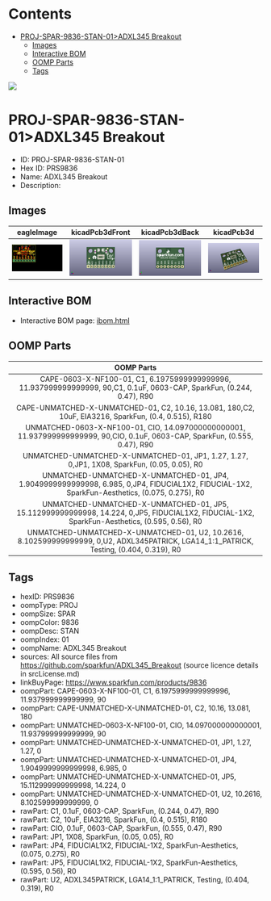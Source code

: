 



Contents
========

* [PROJ-SPAR-9836-STAN-01>ADXL345 Breakout](#proj-spar-9836-stan-01adxl345-breakout)
	* [Images](#images)
	* [Interactive BOM](#interactive-bom)
	* [OOMP Parts](#oomp-parts)
	* [Tags](#tags)
  
![][im]
# PROJ-SPAR-9836-STAN-01>ADXL345 Breakout

- ID: PROJ-SPAR-9836-STAN-01
- Hex ID: PRS9836
- Name: ADXL345 Breakout
- Description: 

## Images
  
  

|eagleImage|kicadPcb3dFront|kicadPcb3dBack|kicadPcb3d|
| :---: | :---: | :---: | :---: |
|[![eagleImage](eagleImage_140.png)](eagleImage_600.png)|[![kicadPcb3dFront](kicadPcb3dFront_140.png)](kicadPcb3dFront_600.png)|[![kicadPcb3dBack](kicadPcb3dBack_140.png)](kicadPcb3dBack_600.png)|[![kicadPcb3d](kicadPcb3d_140.png)](kicadPcb3d_600.png)|

## Interactive BOM

- Interactive BOM page: [ibom.html](kicad/bom/ibom.html)

## OOMP Parts
  

|OOMP Parts|
| :---: |
|CAPE-0603-X-NF100-01, C1, 6.1975999999999996, 11.937999999999999, 90,C1, 0.1uF, 0603-CAP, SparkFun, (0.244, 0.47), R90|
|CAPE-UNMATCHED-X-UNMATCHED-01, C2, 10.16, 13.081, 180,C2, 10uF, EIA3216, SparkFun, (0.4, 0.515), R180|
|UNMATCHED-0603-X-NF100-01, CIO, 14.097000000000001, 11.937999999999999, 90,CIO, 0.1uF, 0603-CAP, SparkFun, (0.555, 0.47), R90|
|UNMATCHED-UNMATCHED-X-UNMATCHED-01, JP1, 1.27, 1.27, 0,JP1, 1X08, SparkFun, (0.05, 0.05), R0|
|UNMATCHED-UNMATCHED-X-UNMATCHED-01, JP4, 1.9049999999999998, 6.985, 0,JP4, FIDUCIAL1X2, FIDUCIAL-1X2, SparkFun-Aesthetics, (0.075, 0.275), R0|
|UNMATCHED-UNMATCHED-X-UNMATCHED-01, JP5, 15.112999999999998, 14.224, 0,JP5, FIDUCIAL1X2, FIDUCIAL-1X2, SparkFun-Aesthetics, (0.595, 0.56), R0|
|UNMATCHED-UNMATCHED-X-UNMATCHED-01, U2, 10.2616, 8.102599999999999, 0,U2, ADXL345PATRICK, LGA14_1:1_PATRICK, Testing, (0.404, 0.319), R0|

## Tags

- hexID: PRS9836
- oompType: PROJ
- oompSize: SPAR
- oompColor: 9836
- oompDesc: STAN
- oompIndex: 01
- oompName: ADXL345 Breakout
- sources: All source files from https://github.com/sparkfun/ADXL345_Breakout (source licence details in srcLicense.md)
- linkBuyPage: https://www.sparkfun.com/products/9836
- oompPart: CAPE-0603-X-NF100-01, C1, 6.1975999999999996, 11.937999999999999, 90
- oompPart: CAPE-UNMATCHED-X-UNMATCHED-01, C2, 10.16, 13.081, 180
- oompPart: UNMATCHED-0603-X-NF100-01, CIO, 14.097000000000001, 11.937999999999999, 90
- oompPart: UNMATCHED-UNMATCHED-X-UNMATCHED-01, JP1, 1.27, 1.27, 0
- oompPart: UNMATCHED-UNMATCHED-X-UNMATCHED-01, JP4, 1.9049999999999998, 6.985, 0
- oompPart: UNMATCHED-UNMATCHED-X-UNMATCHED-01, JP5, 15.112999999999998, 14.224, 0
- oompPart: UNMATCHED-UNMATCHED-X-UNMATCHED-01, U2, 10.2616, 8.102599999999999, 0
- rawPart: C1, 0.1uF, 0603-CAP, SparkFun, (0.244, 0.47), R90
- rawPart: C2, 10uF, EIA3216, SparkFun, (0.4, 0.515), R180
- rawPart: CIO, 0.1uF, 0603-CAP, SparkFun, (0.555, 0.47), R90
- rawPart: JP1, 1X08, SparkFun, (0.05, 0.05), R0
- rawPart: JP4, FIDUCIAL1X2, FIDUCIAL-1X2, SparkFun-Aesthetics, (0.075, 0.275), R0
- rawPart: JP5, FIDUCIAL1X2, FIDUCIAL-1X2, SparkFun-Aesthetics, (0.595, 0.56), R0
- rawPart: U2, ADXL345PATRICK, LGA14_1:1_PATRICK, Testing, (0.404, 0.319), R0



[im]: kicadPcb3d_450.png
